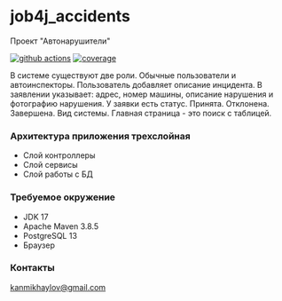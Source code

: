 # job4j_accidents
Проект "Автонарушители"

[![github actions][actions-image]][actions-url]
[![coverage][codecov-image]][codecov-url]

В системе существуют две роли. Обычные пользователи и автоинспекторы.
Пользователь добавляет описание инцидента.
В заявлении указывает: адрес, номер машины, описание нарушения и фотографию нарушения.
У заявки есть статус. Принята. Отклонена. Завершена.
Вид системы. Главная страница - это поиск с таблицей.

### Архитектура приложения трехслойная
- Слой контроллеры
- Слой сервисы
- Слой работы с БД

### Требуемое окружение
- JDK 17
- Apache Maven 3.8.5
- PostgreSQL 13
- Браузер

### Контакты
kanmikhaylov@gmail.com

[actions-image]: https://github.com/kamikhaylov/job4j_accidents/actions/workflows/maven.yml/badge.svg
[actions-url]: https://github.com/kamikhaylov/job4j_accidents/actions/workflows/maven.yml
[codecov-image]: https://codecov.io/gh/kamikhaylov/job4j_accidents/graph/badge.svg?token=OOJSR71PZJ
[codecov-url]: https://codecov.io/gh/kamikhaylov/job4j_accidents